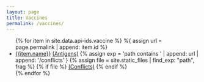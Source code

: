 ```yaml
---
layout: page
title: Vaccines
permalink: /vaccines/
---
```


<ul class="col2">
    {% for item in site.data.api-ids.vaccine %}
        %{ assign url =  page.permalink | append: item.id %}
        <li>
        <a href="{{ url | relative_url }}">{{item.name}}</a>
        <a href="{{ url | append: '/antigens'  | relative_url }}">(Antigens)</a>
        {% assign exp = 'path contains ' | append: url | append: '/conflicts' }
        {% assign file = site.static_files | find_exp: "path", frag %}
        {% if file %}        
        <a href="{{ url | append: '/conflicts'  | relative_url }}">(Conflicts)</a>
        {% endif %}
        </li>
    {% endfor %}
</ul>
